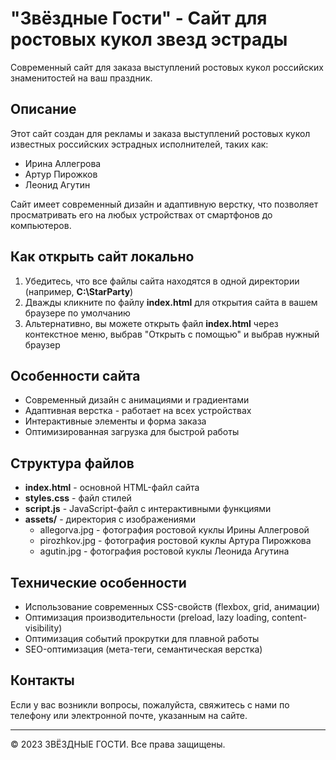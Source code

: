 # "Звёздные Гости" - Сайт для ростовых кукол звезд эстрады

Современный сайт для заказа выступлений ростовых кукол российских знаменитостей на ваш праздник.

## Описание

Этот сайт создан для рекламы и заказа выступлений ростовых кукол известных российских эстрадных исполнителей, таких как:

- Ирина Аллегрова
- Артур Пирожков
- Леонид Агутин

Сайт имеет современный дизайн и адаптивную верстку, что позволяет просматривать его на любых устройствах от смартфонов до компьютеров.

## Как открыть сайт локально

1. Убедитесь, что все файлы сайта находятся в одной директории (например, **C:\StarParty**)
2. Дважды кликните по файлу **index.html** для открытия сайта в вашем браузере по умолчанию
3. Альтернативно, вы можете открыть файл **index.html** через контекстное меню, выбрав "Открыть с помощью" и выбрав нужный браузер

## Особенности сайта

- Современный дизайн с анимациями и градиентами
- Адаптивная верстка - работает на всех устройствах
- Интерактивные элементы и форма заказа
- Оптимизированная загрузка для быстрой работы

## Структура файлов

- **index.html** - основной HTML-файл сайта
- **styles.css** - файл стилей
- **script.js** - JavaScript-файл с интерактивными функциями
- **assets/** - директория с изображениями
  - allegorva.jpg - фотография ростовой куклы Ирины Аллегровой
  - pirozhkov.jpg - фотография ростовой куклы Артура Пирожкова
  - agutin.jpg - фотография ростовой куклы Леонида Агутина

## Технические особенности

- Использование современных CSS-свойств (flexbox, grid, анимации)
- Оптимизация производительности (preload, lazy loading, content-visibility)
- Оптимизация событий прокрутки для плавной работы
- SEO-оптимизация (мета-теги, семантическая верстка)

## Контакты

Если у вас возникли вопросы, пожалуйста, свяжитесь с нами по телефону или электронной почте, указанным на сайте.

---

© 2023 ЗВЁЗДНЫЕ ГОСТИ. Все права защищены. 